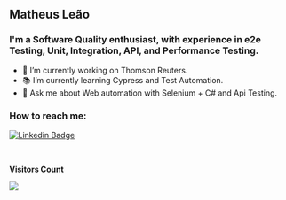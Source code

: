 ## Matheus Leão

### I'm a Software Quality enthusiast, with experience in e2e Testing, Unit, Integration, API, and Performance Testing.


- 🔭 I’m currently working on Thomson Reuters.
- 📚 I’m currently learning Cypress and Test Automation.
- 💬 Ask me about Web automation with Selenium + C# and Api Testing.

### How to reach me:

[![Linkedin Badge](https://img.shields.io/badge/-MateusLeao-blue?style=flat-square&logo=Linkedin&logoColor=white&link=https://www.linkedin.com/in/mateuslouback/)](https://www.linkedin.com/in/matheus-leão-920a7011b/)

<div align="left">
  <br>
    <p align="left"><b>Visitors Count</b></p>  
    <p align="left"><img align="left" src="https://profile-counter.glitch.me/{matheus-leao}/count.svg" /></p> 
  <br>
</div>